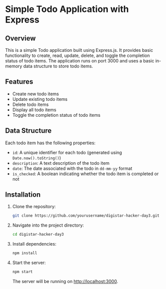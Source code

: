 # Simple Todo Application with Express

## Overview

This is a simple Todo application built using Express.js. It provides basic functionality to create, read, update, delete, and toggle the completion status of todo items. The application runs on port 3000 and uses a basic in-memory data structure to store todo items.

## Features

- Create new todo items
- Update existing todo items
- Delete todo items
- Display all todo items
- Toggle the completion status of todo items

## Data Structure

Each todo item has the following properties:

- `id`: A unique identifier for each todo (generated using `Date.now().toString()`)
- `description`: A text description of the todo item
- `date`: The date associated with the todo in `dd-mm-yy` format
- `is_checked`: A boolean indicating whether the todo item is completed or not

## Installation

1. Clone the repository:

    ```bash
    git clone https://github.com/yourusername/digistar-hacker-day3.git
    ```

2. Navigate into the project directory:

    ```bash
    cd digistar-hacker-day3
    ```

3. Install dependencies:

    ```bash
    npm install
    ```

4. Start the server:

    ```bash
    npm start
    ```

   The server will be running on [http://localhost:3000](http://localhost:3000).